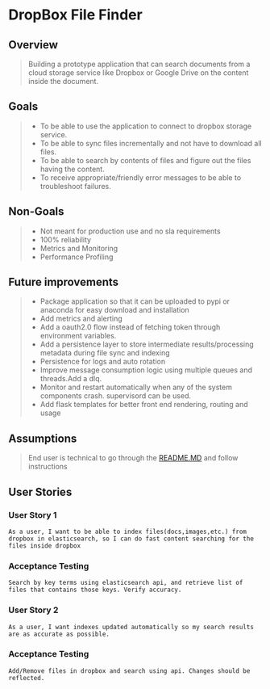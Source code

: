 # DropBox File Finder

## Overview

> Building a prototype application that can search documents from a cloud storage service like Dropbox or Google Drive on the content inside the document. 

## Goals

> * To be able to use the application to connect to dropbox storage service.
> * To be able to sync files incrementally and not have to download all files.
> * To be able to search by contents of files and figure out the files having the content.
> * To receive appropriate/friendly error messages to be able to troubleshoot failures.

## Non-Goals 

> * Not meant for production use and no sla requirements
> * 100% reliability
> * Metrics and Monitoring
> * Performance Profiling

## Future improvements
> * Package application so that it can be uploaded to pypi or anaconda for easy download and installation
> * Add metrics and alerting
> * Add a oauth2.0 flow instead of fetching token through environment variables.
> * Add a persistence layer to store intermediate results/processing metadata during file sync and indexing
> * Persistence for logs and auto rotation
> * Improve message consumption logic using multiple queues and threads.Add a dlq.
> * Monitor and restart automatically when any of the system components crash. supervisord can be used.
> * Add flask templates for better front end rendering, routing and usage

## Assumptions 

> End user is technical to go through the [README.MD](https://github.com/TapasSenapati/DropBoxFileFinder/blob/main/README.md) and follow instructions


## User Stories
### User Story 1

    As a user, I want to be able to index files(docs,images,etc.) from dropbox in elasticsearch, so I can do fast content searching for the files inside dropbox

### Acceptance Testing

    Search by key terms using elasticsearch api, and retrieve list of files that contains those keys. Verify accuracy.

### User Story 2

    As a user, I want indexes updated automatically so my search results are as accurate as possible.

### Acceptance Testing

    Add/Remove files in dropbox and search using api. Changes should be reflected.

